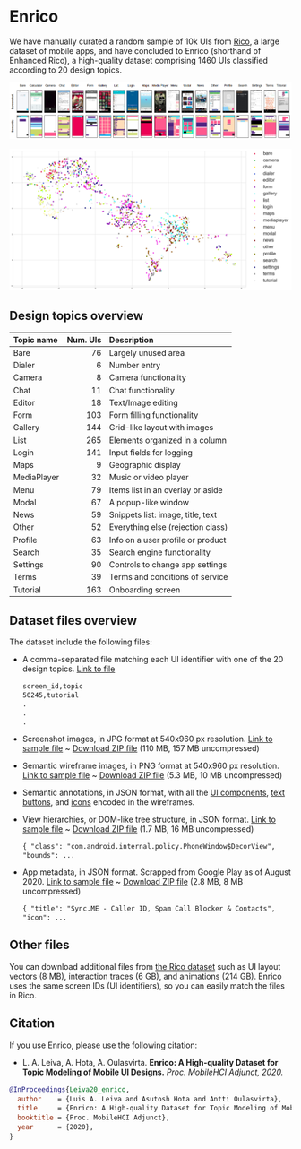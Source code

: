 # Enrico

We have manually curated a random sample of 10k UIs from [Rico](https://interactionmining.org/rico),
a large dataset of mobile apps, and have concluded to Enrico (shorthand of Enhanced Rico),
a high-quality dataset comprising 1460 UIs classified according to 20 design topics.

![UI examples](examples.png)

![UMAP projection of the Enrico dataset](umap_plot.png)

## Design topics overview

| Topic name  | Num. UIs | Description                        |
| :---        |     ---: | :---                               |
| Bare        |       76 | Largely unused area                |
| Dialer      |        6 | Number entry                       |
| Camera      |        8 | Camera functionality               |
| Chat        |       11 | Chat functionality                 |
| Editor      |       18 | Text/Image editing                 |
| Form        |      103 | Form filling functionality         |
| Gallery     |      144 | Grid-like layout with images       |
| List        |      265 | Elements organized in a column     |
| Login       |      141 | Input fields for logging           |
| Maps        |        9 | Geographic display                 |
| MediaPlayer |       32 | Music or video player              |
| Menu        |       79 | Items list in an overlay or aside  |
| Modal       |       67 | A popup-like window                |
| News        |       59 | Snippets list: image, title, text  |
| Other       |       52 | Everything else (rejection class)  |
| Profile     |       63 | Info on a user profile or product  |
| Search      |       35 | Search engine functionality        |
| Settings    |       90 | Controls to change app settings    |
| Terms       |       39 | Terms and conditions of service    |
| Tutorial    |      163 | Onboarding screen                  |

## Dataset files overview

The dataset include the following files:

* A comma-separated file matching each UI identifier with one of the 20 design topics.
  [Link to file](design_topics.csv)

  ```
  screen_id,topic
  50245,tutorial
  .
  .
  .
  ```

* Screenshot images, in JPG format at 540x960 px resolution.
  [Link to sample file](samples/10594-screenshot.jpg)
  ~
  [Download ZIP file](http://userinterfaces.aalto.fi/enrico/resources/screenshots.zip)
  (110 MB, 157 MB uncompressed)

* Semantic wireframe images, in PNG format at 540x960 px resolution.
  [Link to sample file](samples/10594-wireframe.png)
  ~
  [Download ZIP file](http://userinterfaces.aalto.fi/enrico/resources/wireframes.zip)
  (5.3 MB, 10 MB uncompressed)

* Semantic annotations, in JSON format, with all the [UI components](component_legend.json), [text buttons](textButton_legend.json), and [icons](icon_legend.json) encoded in the wireframes.

* View hierarchies, or DOM-like tree structure, in JSON format.
  [Link to sample file](samples/10594-hierarchy.json)
  ~
  [Download ZIP file](http://userinterfaces.aalto.fi/enrico/resources/hierarchies.zip)
  (1.7 MB, 16 MB uncompressed)

  ```
  { "class": "com.android.internal.policy.PhoneWindow$DecorView", "bounds": ...
  ```

* App metadata, in JSON format. Scrapped from Google Play as of August 2020.
  [Link to sample file](samples/10594-metadata.json)
  ~
  [Download ZIP file](http://userinterfaces.aalto.fi/enrico/resources/metadata.zip)
  (2.8 MB, 8 MB uncompressed)

  ```
  { "title": "Sync.ME - Caller ID, Spam Call Blocker & Contacts", "icon": ...
  ```

<!--
* Machine learning models, in h5 format.
  We provide several topic classifiers trained on 70% of the Enrico UIs.
  Please [read the documentation](ml_models/README.md) for more information.
-->

## Other files

You can download additional files from [the Rico dataset](https://interactionmining.org/rico)
such as UI layout vectors (8 MB), interaction traces (6 GB), and animations (214 GB).
Enrico uses the same screen IDs (UI identifiers), so you can easily match the files in Rico.

## Citation

If you use Enrico, please use the following citation:

- L. A. Leiva, A. Hota, A. Oulasvirta. **Enrico: A High-quality Dataset for Topic Modeling of Mobile UI Designs.** *Proc. MobileHCI Adjunct, 2020.*

```bib
@InProceedings{Leiva20_enrico,
  author    = {Luis A. Leiva and Asutosh Hota and Antti Oulasvirta},
  title     = {Enrico: A High-quality Dataset for Topic Modeling of Mobile {UI} Designs},
  booktitle = {Proc. MobileHCI Adjunct},
  year      = {2020},
}
```

<!--
## Papers using Enrico

TBA

If you have used Enrico in your own work, email me with your publication details (title, author, venue) and I'll add it to this list.
-->
